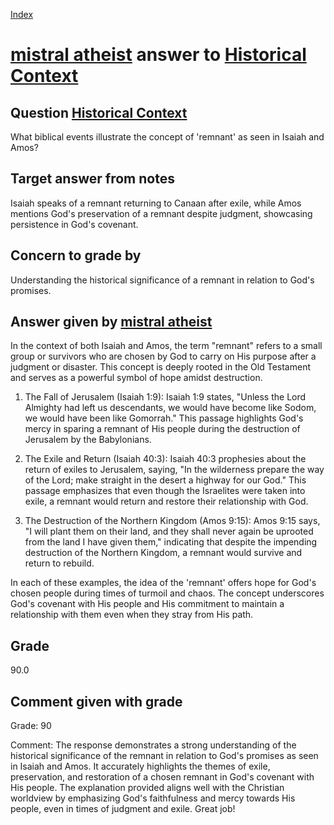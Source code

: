 
[Index](../../index.md)
# [mistral atheist](../../answering_models/mistral_atheist.md) answer to [Historical Context](../../questions/Historical_Context.md)

## Question [Historical Context](../../questions/Historical_Context.md)
What biblical events illustrate the concept of 'remnant' as seen in Isaiah and Amos?

## Target answer from notes
Isaiah speaks of a remnant returning to Canaan after exile, while Amos mentions God's preservation of a remnant despite judgment, showcasing persistence in God's covenant.

## Concern to grade by
Understanding the historical significance of a remnant in relation to God's promises.

## Answer given by [mistral atheist](../../answering_models/mistral_atheist.md)
 In the context of both Isaiah and Amos, the term "remnant" refers to a small group or survivors who are chosen by God to carry on His purpose after a judgment or disaster. This concept is deeply rooted in the Old Testament and serves as a powerful symbol of hope amidst destruction.

1) The Fall of Jerusalem (Isaiah 1:9): Isaiah 1:9 states, "Unless the Lord Almighty had left us descendants, we would have become like Sodom, we would have been like Gomorrah." This passage highlights God's mercy in sparing a remnant of His people during the destruction of Jerusalem by the Babylonians.

2) The Exile and Return (Isaiah 40:3): Isaiah 40:3 prophesies about the return of exiles to Jerusalem, saying, "In the wilderness prepare the way of the Lord; make straight in the desert a highway for our God." This passage emphasizes that even though the Israelites were taken into exile, a remnant would return and restore their relationship with God.

3) The Destruction of the Northern Kingdom (Amos 9:15): Amos 9:15 says, "I will plant them on their land, and they shall never again be uprooted from the land I have given them," indicating that despite the impending destruction of the Northern Kingdom, a remnant would survive and return to rebuild.

In each of these examples, the idea of the 'remnant' offers hope for God's chosen people during times of turmoil and chaos. The concept underscores God's covenant with His people and His commitment to maintain a relationship with them even when they stray from His path.

## Grade
90.0

## Comment given with grade
Grade: 90

Comment: The response demonstrates a strong understanding of the historical significance of the remnant in relation to God's promises as seen in Isaiah and Amos. It accurately highlights the themes of exile, preservation, and restoration of a chosen remnant in God's covenant with His people. The explanation provided aligns well with the Christian worldview by emphasizing God's faithfulness and mercy towards His people, even in times of judgment and exile. Great job!
